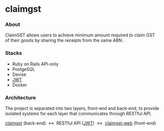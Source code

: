 claimgst
============

### About
ClaimGST allows users to achieve minimum amount required to claim GST of their goods by sharing the receipts from the same ABN.

### Stacks
- Ruby on Rails API-only
- PostgeSQL
- Devise
- [JWT](https://github.com/jwt/ruby-jwt)
- Docker

### Architecture
The project is separated into two layers, front-end and back-end, to provide isolated systems for each layer that communicates through RESTful API.

[claimgst](https://github.com/claimgst/claimgst) (back-end) &nbsp;&harr;&nbsp; RESTful API ([JWT](https://jwt.io)) &nbsp;&harr;&nbsp; [claimgst-web](https://github.com/claimgst/claimgst-web) (front-end)

